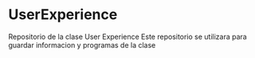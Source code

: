 # UserExperience
Repositorio de la clase User Experience
Este repositorio se utilizara para guardar informacion y programas de la clase

